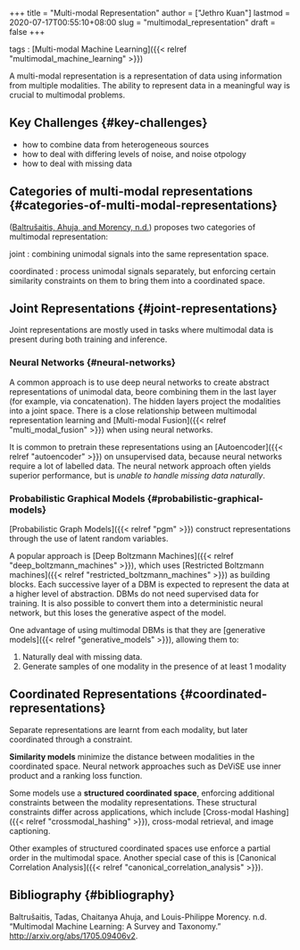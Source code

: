 +++
title = "Multi-modal Representation"
author = ["Jethro Kuan"]
lastmod = 2020-07-17T00:55:10+08:00
slug = "multimodal_representation"
draft = false
+++

tags
: [Multi-modal Machine Learning]({{< relref "multimodal_machine_learning" >}})

A multi-modal representation is a representation of data using
information from multiple modalities. The ability to represent data in
a meaningful way is crucial to multimodal problems.

## Key Challenges {#key-challenges}

- how to combine data from heterogeneous sources
- how to deal with differing levels of noise, and noise otpology
- how to deal with missing data

## Categories of multi-modal representations {#categories-of-multi-modal-representations}

([Baltrušaitis, Ahuja, and Morency, n.d.](#org7670089)) proposes two categories of
multimodal representation:

joint
: combining unimodal signals into the same representation space.

coordinated
: process unimodal signals separately, but enforcing
certain similarity constraints on them to bring them into a
coordinated space.

## Joint Representations {#joint-representations}

Joint representations are mostly used in tasks where multimodal data
is present during both training and inference.

### Neural Networks {#neural-networks}

A common approach is to use deep neural networks to create abstract
representations of unimodal data, beore combining them in the last
layer (for example, via concatenation). The hidden layers project the
modalities into a joint space. There is a close relationship between
multimodal representation learning and [Multi-modal Fusion]({{< relref "multi_modal_fusion" >}}) when using
neural networks.

It is common to pretrain these representations using
an [Autoencoder]({{< relref "autoencoder" >}}) on unsupervised data, because neural networks require a
lot of labelled data. The neural network approach often yields
superior performance, but is _unable to handle missing data naturally_.

### Probabilistic Graphical Models {#probabilistic-graphical-models}

[Probabilistic Graph Models]({{< relref "pgm" >}}) construct representations through the use
of latent random variables.

A popular approach is [Deep Boltzmann Machines]({{< relref "deep_boltzmann_machines" >}}), which uses [Restricted
Boltzmann machines]({{< relref "restricted_boltzmann_machines" >}}) as building blocks. Each successive layer of a DBM
is expected to represent the data at a higher level of abstraction.
DBMs do not need supervised data for training. It is also possible to
convert them into a deterministic neural network, but this loses the
generative aspect of the model.

One advantage of using multimodal DBMs is that they are [generative
models]({{< relref "generative_models" >}}), allowing them to:

1.  Naturally deal with missing data.
2.  Generate samples of one modality in the presence of at least 1
    modality

## Coordinated Representations {#coordinated-representations}

Separate representations are learnt from each modality, but later
coordinated through a constraint.

**Similarity models** minimize the distance between modalities in the
coordinated space. Neural network approaches such as DeViSE use inner
product and a ranking loss function.

Some models use a **structured coordinated space**, enforcing additional
constraints between the modality representations. These structural
constraints differ across applications, which include [Cross-modal Hashing]({{< relref "crossmodal_hashing" >}}),
cross-modal retrieval, and image captioning.

Other examples of structured coordinated spaces use enforce a partial
order in the multimodal space. Another special case of this is
[Canonical Correlation Analysis]({{< relref "canonical_correlation_analysis" >}}).

## Bibliography {#bibliography}

<a id="org7670089"></a>Baltrušaitis, Tadas, Chaitanya Ahuja, and Louis-Philippe Morency. n.d. “Multimodal Machine Learning: A Survey and Taxonomy.” <http://arxiv.org/abs/1705.09406v2>.
